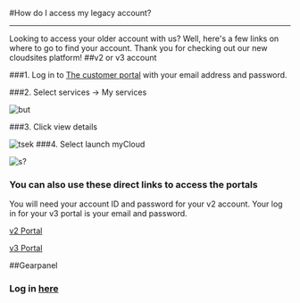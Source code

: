 #How do I access my legacy account? 

***
Looking to access your older account with us? Well, here's a few links on where to go to find your account. Thank you for checking out our new cloudsites platform!
##v2 or v3 account

###1. Log in to [The customer portal](https://customer.gearhost.com) with your email address and password.

###2. Select services -> My services
  
![but](http://tracks.gearhost.com/AvatarHandler.ashx?fid=1025&key=734678778)

###3. Click view details

![tsek](http://tracks.gearhost.com/AvatarHandler.ashx?fid=1026&key=1315367429)
###4. Select launch myCloud

![s?](http://tracks.gearhost.com/AvatarHandler.ashx?fid=1027&key=1818581269)

### You can also use these direct links to access the portals
You will need your account ID and password for your v2 account. Your log in for your v3 portal is your email and password.

[v2 Portal](https://mycloudv2.gearhost.com/)

[v3 Portal](https://mycloud.v3.gearhost.com/)

##Gearpanel
### Log in [here](https://www.gearpanel.com/)

